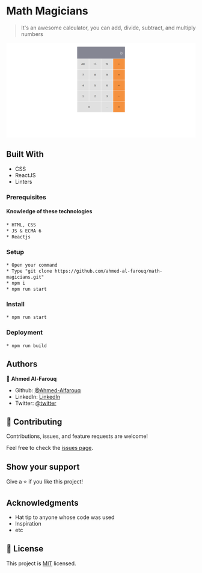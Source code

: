 # Math Magicians

> It's an awesome calculator, you can add, divide, subtract, and multiply numbers

![screenshot](./app_screenshot.png)

## Built With

- CSS
- ReactJS
- Linters

### Prerequisites
  #### Knowledge of these technologies
    * HTML, CSS
    * JS & ECMA 6
    * Reactjs
### Setup
    * Open your command
    * Type "git clone https://github.com/ahmed-al-farouq/math-magicians.git"
    * npm i
    * npm run start
### Install
    * npm run start

### Deployment
    * npm run build


## Authors

:bearded_person: **Ahmed Al-Farouq**
  - Github: [@Ahmed-Alfarouq](https://github.com/ahmed-al-farouq)
  - LinkedIn: [LinkedIn](https://www.linkedin.com/in/ahmed-al-farouq/)
  - Twitter: [@twitter](https://twitter.com/ahmed_al_farouq)


## 🤝 Contributing

Contributions, issues, and feature requests are welcome!

Feel free to check the [issues page](../../issues/).

## Show your support

Give a ⭐️ if you like this project!

## Acknowledgments

- Hat tip to anyone whose code was used
- Inspiration
- etc

## 📝 License

This project is [MIT](./MIT.md) licensed.
